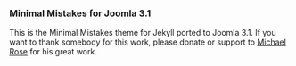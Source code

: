 ### Minimal Mistakes for Joomla 3.1

This is the Minimal Mistakes theme for Jekyll ported to Joomla 3.1.
If you want to thank somebody for this work, please donate or support to [Michael Rose](https://github.com/mmistakes) for his great work.
